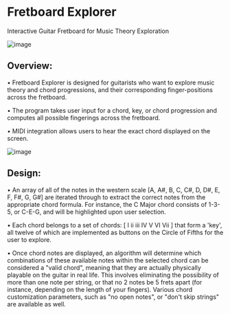 # Fretboard Explorer
Interactive Guitar Fretboard for Music Theory Exploration

![image](https://github.com/user-attachments/assets/a525c10c-324b-4832-bb84-d2d52cb60875)

## Overview:

• Fretboard Explorer is designed for guitarists who want to explore music theory and chord progressions, and their corresponding finger-positions across the fretboard.

• The program takes user input for a chord, key, or chord progression and computes all possible fingerings across the fretboard.

• MIDI integration allows users to hear the exact chord displayed on the screen.

![image](https://github.com/user-attachments/assets/8d7e77fb-0a6b-46e4-a4fd-fe15c00a5eca)


## Design:

• An array of all of the notes in the western scale [A, A#, B, C, C#, D, D#, E, F, F#, G, G#] are iterated through to extract the correct notes from the appropriate chord formula. For instance, the C Major chord consists of 1-3-5, or C-E-G, and will be highlighted upon user selection.

• Each chord belongs to a set of chords: [ I ii iii IV V VI Vii ] that form a 'key', all twelve of which are implemented as buttons on the Circle of Fifths for the user to explore.

• Once chord notes are displayed, an algorithm will determine which combinations of these available notes within the selected chord can be considered a "valid chord", meaning that they are actually physically playable on the guitar in real life. This involves eliminating the possibility of more than one note per string, or that no 2 notes be 5 frets apart (for instance, depending on the length of your fingers). Various chord customization parameters, such as "no open notes", or "don't skip strings" are available as well.
